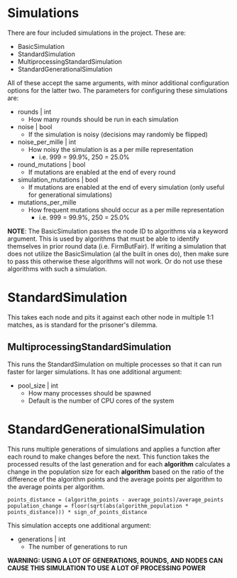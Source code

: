 # Simulations
There are four included simulations in the project.
These are:
* BasicSimulation
* StandardSimulation
* MultiprocessingStandardSimulation
* StandardGenerationalSimulation

All of these accept the same arguments, with minor additional configuration options for the latter two.
The parameters for configuring these simulations are:
* rounds | int
  * How many rounds should be run in each simulation
* noise | bool
  * If the simulation is noisy (decisions may randomly be flipped)
* noise_per_mille | int
  * How noisy the simulation is as a per mille representation
    * i.e. 999 = 99.9%, 250 = 25.0%
* round_mutations | bool
  * If mutations are enabled at the end of every round
* simulation_mutations | bool
  * If mutations are enabled at the end of every simulation (only useful for generational simulations)
* mutations_per_mille
  * How frequent mutations should occur as a per mille representation
    * i.e. 999 = 99.9%, 250 = 25.0%

**NOTE**: The BasicSimulation passes the node ID to algorithms via a keyword argument.
This is used by algorithms that must be able to identify themselves in prior round data (i.e. FirmButFair).
If writing a simulation that does not utilize the BasicSimulation (al the built in ones do), then make sure to pass this
otherwise these algorithms will not work.
Or do not use these algorithms with such a simulation.

# StandardSimulation
This takes each node and pits it against each other node in multiple 1:1 matches, as is standard for the prisoner's
dilemma.

## MultiprocessingStandardSimulation
This runs the StandardSimulation on multiple processes so that it can run faster for larger simulations.
It has one additional argument:
* pool_size | int
  * How many processes should be spawned
  * Default is the number of CPU cores of the system

# StandardGenerationalSimulation
This runs multiple generations of simulations and applies a function after each round to make changes before the next.
This function takes the processed results of the last generation and for each __algorithm__ calculates a change in the
population size for each __algorithm__ based on the ratio of the difference of the algorithm points and the average
points per algorithm to the average points per algorithm.

    points_distance = (algorithm_points - average_points)/average_points
    population_change = floor(sqrt(abs(algorithm_population * points_distance))) * sign_of_points_distance

This simulation accepts one additional argument:
* generations | int
  * The number of generations to run

**WARNING: USING A LOT OF GENERATIONS, ROUNDS, AND NODES CAN CAUSE THIS SIMULATION TO USE A LOT OF PROCESSING POWER**
